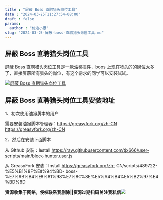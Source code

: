 ```yaml
---
title : "屏蔽 Boss 直聘猎头岗位工具"
date : "2024-03-25T11:27:54+08:00"
draft : false
params:
  author : "优选小报"
slug: "2024-03-25-屏蔽-boss-直聘猎头岗位工具.md"
---
```


## 屏蔽 Boss 直聘猎头岗位工具

屏蔽 Boss 直聘猎头岗位工具是一款油猴插件，boos 上现在猎头的的岗位太多了，直接屏蔽所有猎头的岗位，有这个需求的同学可以安装试试。

[![屏蔽 Boss
直聘猎头岗位工具](//img7-1.zhekoulieshou.com/mmbiz_jpg/iaHBVewvSIbAjcr9g6TlCXSfiaDqkbzuEzlQd2u9QN6EqicN1KqP19iaicHb3oiaZFoHicibomIeUFS7CkVQknCk0BnCsQ/0)](//img7-1.zhekoulieshou.com/mmbiz_jpg/iaHBVewvSIbAjcr9g6TlCXSfiaDqkbzuEzlQd2u9QN6EqicN1KqP19iaicHb3oiaZFoHicibomIeUFS7CkVQknCk0BnCsQ/0)

## 屏蔽 Boss 直聘猎头岗位工具安装地址

1、初次使用油猴脚本的用户

需要安装油猴脚本管理器：https://greasyfork.org/zh-CN https://greasyfork.org/zh-CN

2、然后在安装下面脚本

从 GIthub 安装：Install https://raw.githubusercontent.com/tjx666/user-
scripts/main/block-hunter.user.js

从 GreasyFork 安装：Install https://greasyfork.org/zh-
CN/scripts/489722-%E5%B1%8F%E8%94%BD-
boss-%E7%9B%B4%E8%81%98%E7%8C%8E%E5%A4%B4%E5%B2%97%E4%BD%8D

**资源收集于网络，侵权联系我删除||资源过期扫码关注我私信**![](//img7-1.zhekoulieshou.com/mmbiz_jpg/iaHBVewvSIbAjcr9g6TlCXSfiaDqkbzuEzp207hVzPqT4YGQOAazQ1KNHCeACbia5Lzq4Ckwibe48iar1q7lgVP1o3w/640?wx_fmt=jpeg&from=appmsg)


